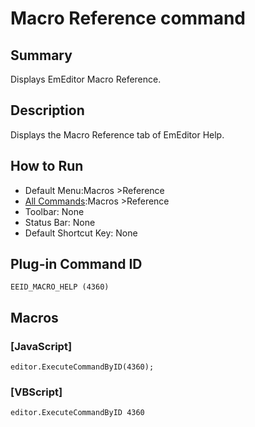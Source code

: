# Macro Reference command

## Summary

Displays EmEditor Macro Reference.

## Description

Displays the Macro Reference tab of EmEditor Help.

## How to Run

- Default Menu:Macros \>Reference
- [All Commands](../tools/all_commands):Macros
\>Reference
- Toolbar: None
- Status Bar: None
- Default Shortcut Key: None

## Plug-in Command ID

```
EEID_MACRO_HELP (4360)```

## Macros

### \[JavaScript\]

```
editor.ExecuteCommandByID(4360);
```

### \[VBScript\]

```
editor.ExecuteCommandByID 4360
```
